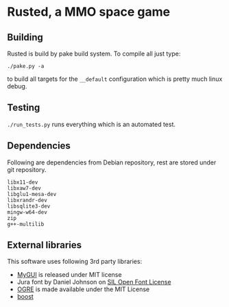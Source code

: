 # Rusted, a MMO space game

## Building

Rusted is build by pake build system. To compile all just type:

`./pake.py -a`

to build all targets for the `__default` configuration which is pretty much linux debug.

## Testing

`./run_tests.py` runs everything which is an automated test.

## Dependencies

Following are dependencies from Debian repository, rest are stored under git repository.

```
libx11-dev
libxaw7-dev
libglu1-mesa-dev
libxrandr-dev
libsqlite3-dev
mingw-w64-dev
zip
g++-multilib
```

## External libraries
This software uses following 3rd party libraries:

 * [MyGUI](http://mygui.info/) is released under MIT license
 * Jura font by Daniel Johnson on [SIL Open Font License](http://scripts.sil.org/cms/scripts/page.php?item_id=OFL_web)
 * [OGRE](http://www.ogre3d.org) is made available under the MIT License
 * [boost](http://www.boost.org)